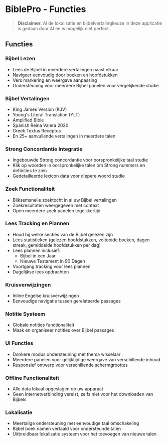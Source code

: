 # BiblePro - Functies

> **Disclaimer**: Al de lokalisatie en bijbelvertalingkeuze in deze applicatie is gedaan door AI en is mogelijk niet perfect.

## Functies

### Bijbel Lezen
- Lees de Bijbel in meerdere vertalingen naast elkaar
- Navigeer eenvoudig door boeken en hoofdstukken
- Vers markering en weergave aanpassing
- Ondersteuning voor meerdere Bijbel panelen voor vergelijkende studie

### Bijbel Vertalingen
- King James Version (KJV)
- Young's Literal Translation (YLT)
- Amplified Bible
- Spanish Reina Valera 2020
- Greek Textus Receptus
- En 25+ aanvullende vertalingen in meerdere talen

### Strong Concordantie Integratie
- Ingebouwde Strong concordantie voor oorspronkelijke taal studie
- Klik op woorden in oorspronkelijke talen om Strong nummers en definities te zien
- Gedetailleerde lexicon data voor diepere woord studie

### Zoek Functionaliteit
- Bliksemsnelle zoektocht in al uw Bijbel vertalingen
- Zoekresultaten weergegeven met context
- Open meerdere zoek panelen tegelijkertijd

### Lees Tracking en Plannen
- Houd bij welke secties van de Bijbel gelezen zijn
- Lees statistieken (gelezen hoofdstukken, voltooide boeken, dagen streak, gemiddelde hoofdstukken per dag)
- Lees plannen inclusief:
  - Bijbel in een Jaar
  - Nieuwe Testament in 90 Dagen
- Voortgang tracking voor lees plannen
- Dagelijkse lees opdrachten

### Kruisverwijzingen
- Inline Engelse kruisverwijzingen
- Eenvoudige navigatie tussen gerelateerde passages

### Notitie Systeem
- Globale notities functionaliteit
- Maak en organiseer notities over Bijbel passages

### UI Functies
- Donkere modus ondersteuning met thema wisselaar
- Meerdere panelen voor gelijktijdige weergave van verschillende inhoud
- Responsief ontwerp voor verschillende schermgroottes

### Offline Functionaliteit
- Alle data lokaal opgeslagen op uw apparaat
- Geen internetverbinding vereist, zelfs niet voor het downloaden van Bijbels

### Lokalisatie
- Meertalige ondersteuning met eenvoudige taal omschakeling
- Bijbel boek namen vertaald voor ondersteunde talen
- Uitbreidbaar lokalisatie systeem voor het toevoegen van nieuwe talen